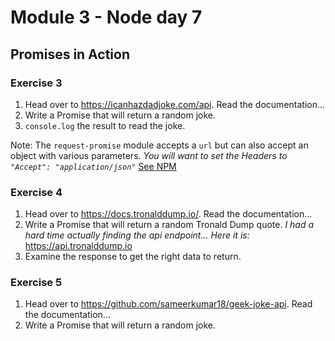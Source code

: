 # Module 3 - Node day 7 

## Promises in Action

### Exercise 3

1. Head over to https://icanhazdadjoke.com/api. Read the documentation...
2. Write a Promise that will return a random joke.
3. `console.log` the result to read the joke.

Note: The `request-promise` module accepts a `url` but can also accept an object with various parameters. _You will want to set the Headers to `"Accept": "application/json"`_ [See NPM](https://www.npmjs.com/package/request-promise#get-something-from-a-json-rest-api)

### Exercise 4

1. Head over to https://docs.tronalddump.io/. Read the documentation...
2. Write a Promise that will return a random Tronald Dump quote.
_I had a hard time actually finding the api endpoint... Here it is:_ https://api.tronalddump.io
3. Examine the response to get the right data to return.

### Exercise 5

1. Head over to https://github.com/sameerkumar18/geek-joke-api. Read the documentation...
2. Write a Promise that will return a random joke.

